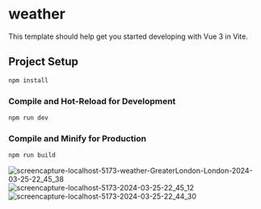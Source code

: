 # weather

This template should help get you started developing with Vue 3 in Vite.

## Project Setup

```sh
npm install
```

### Compile and Hot-Reload for Development

```sh
npm run dev
```

### Compile and Minify for Production

```sh
npm run build
```
![screencapture-localhost-5173-weather-GreaterLondon-London-2024-03-25-22_45_38](https://github.com/XJOKZVO/weather_vue/assets/97549742/a66f5cd9-443f-41e6-9002-b080d24cb556)
![screencapture-localhost-5173-2024-03-25-22_45_12](https://github.com/XJOKZVO/weather_vue/assets/97549742/747162da-a6c4-4da2-99fc-7c4fddb74a73)
![screencapture-localhost-5173-2024-03-25-22_44_30](https://github.com/XJOKZVO/weather_vue/assets/97549742/d3c9f462-56fc-4142-9c01-1ce04d3e83d1)
